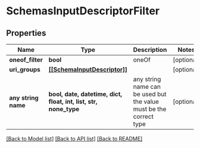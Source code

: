 # SchemasInputDescriptorFilter


## Properties
Name | Type | Description | Notes
------------ | ------------- | ------------- | -------------
**oneof_filter** | **bool** | oneOf | [optional] 
**uri_groups** | [**[[SchemaInputDescriptor]]**](SchemaInputDescriptor.md) |  | [optional] 
**any string name** | **bool, date, datetime, dict, float, int, list, str, none_type** | any string name can be used but the value must be the correct type | [optional]

[[Back to Model list]](../README.md#documentation-for-models) [[Back to API list]](../README.md#documentation-for-api-endpoints) [[Back to README]](../README.md)


